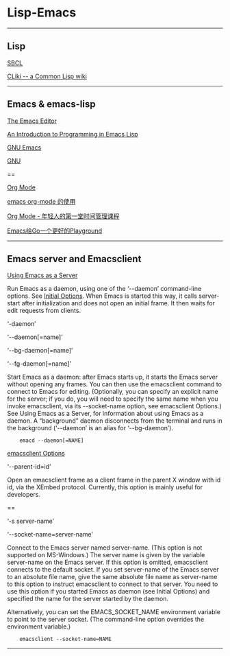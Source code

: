 # Lisp-Emacs

---

## Lisp


[SBCL](http://www.sbcl.org)

[CLiki -- a Common Lisp wiki ](https://www.cliki.net)

---

## Emacs & emacs-lisp

[The Emacs Editor](https://www.gnu.org/software/emacs/manual/html_node/emacs/index.html#SEC_Contents)

[An Introduction to Programming in Emacs Lisp](https://www.gnu.org/software/emacs/manual/html_node/eintr/index.html#SEC_Contents)

[GNU Emacs](https://www.gnu.org/software/emacs/)

[GNU](https://www.gnu.org)

==

[Org Mode](https://orgmode.org)

[emacs org-mode 的使用](https://www.wenhui.space/docs/02-emacs/emacs_org_mode/)

[Org Mode - 年轻人的第一堂时间管理课程](https://juejin.cn/post/6844904167446675469)

[Emacs给Go一个更好的Playground](https://www.jianshu.com/p/c5467b24ee54)

---

## Emacs server and  Emacsclient

[Using Emacs as a Server](https://www.gnu.org/software/emacs/manual/html_node/emacs/Emacs-Server.html)

Run Emacs as a daemon, using one of the ‘--daemon’ command-line options. See [Initial Options](https://www.gnu.org/software/emacs/manual/html_node/emacs/Initial-Options.html). When Emacs is started this way, it calls server-start after initialization and does not open an initial frame. It then waits for edit requests from clients.

‘-daemon’

‘--daemon[=name]’

‘--bg-daemon[=name]’

‘--fg-daemon[=name]’

Start Emacs as a daemon: after Emacs starts up, it starts the Emacs server without opening any frames. You can then use the emacsclient command to connect to Emacs for editing. (Optionally, you can specify an explicit name for the server; if you do, you will need to specify the same name when you invoke emacsclient, via its --socket-name option, see emacsclient Options.) See Using Emacs as a Server, for information about using Emacs as a daemon. A “background” daemon disconnects from the terminal and runs in the background (‘--daemon’ is an alias for ‘--bg-daemon’).

        emacd --daemon[=NAME]

[emacsclient Options](https://www.gnu.org/software/emacs/manual/html_node/emacs/emacsclient-Options.html)

‘--parent-id=id’

Open an emacsclient frame as a client frame in the parent X window with id id, via the XEmbed protocol. Currently, this option is mainly useful for developers.

==

‘-s server-name’

‘--socket-name=server-name’

Connect to the Emacs server named server-name. (This option is not supported on MS-Windows.) The server name is given by the variable server-name on the Emacs server. If this option is omitted, emacsclient connects to the default socket. If you set server-name of the Emacs server to an absolute file name, give the same absolute file name as server-name to this option to instruct emacsclient to connect to that server. You need to use this option if you started Emacs as daemon (see Initial Options) and specified the name for the server started by the daemon.

Alternatively, you can set the EMACS_SOCKET_NAME environment variable to point to the server socket. (The command-line option overrides the environment variable.)

        emacsclient --socket-name=NAME

---

